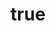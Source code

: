 ---
imgURL: https://res.cloudinary.com/dmfr1l3tj/image/upload/v1743363027/browser-window-displaying-workspace_u8hvtl.webp
title:
    en: Check your service statistics
    es: w
description: 
    en: Check your service statistics and optimize its performance with real-time data.
    es: w
---